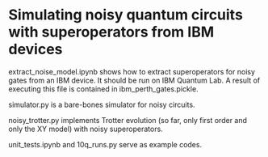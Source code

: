 # Simulating noisy quantum circuits with superoperators from IBM devices

extract_noise_model.ipynb shows how to extract superoperators for noisy gates from an IBM device. It should be run on IBM Quantum Lab. A result of executing this file is contained in ibm_perth_gates.pickle.

simulator.py is a bare-bones simulator for noisy circuits.

noisy_trotter.py implements Trotter evolution (so far, only first order and only the XY model) with noisy superoperators. 

unit_tests.ipynb and 10q_runs.py serve as example codes.

